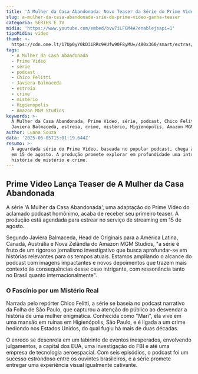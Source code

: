 ```yaml
---
title: 'A Mulher da Casa Abandonada: Novo Teaser da Série do Prime Video é Revelado'
slug: a-mulher-da-casa-abandonada-srie-do-prime-video-ganha-teaser
categoria: SÉRIES E TV
midia: 'https://www.youtube.com/embed/bvw7iLFGM4A?enablejsapi=1'
tipoMidia: video
thumb: >-
  https://cdn.ome.lt/17Up0yY0kD3iRRc9HUfw90F8yMU=/480x360/smart/extras/conteudos/omelete_THUMB_-_2025-06-05T110947.312.png
tags:
  - A Mulher da Casa Abandonada
  - Prime Video
  - série
  - podcast
  - Chico Felitti
  - Javiera Balmaceda
  - estreia
  - crime
  - mistério
  - Higienópolis
  - Amazon MGM Studios
keywords: >-
  A Mulher da Casa Abandonada, Prime Video, série, podcast, Chico Felitti,
  Javiera Balmaceda, estreia, crime, mistério, Higienópolis, Amazon MGM Studios
author: Luana Souza
data: '2025-06-05T15:01:19.644Z'
resumo: >-
  A aguardada série do Prime Video, baseada no popular podcast, chega às telas
  em 15 de agosto. A produção promete explorar em profundidade uma intrigante
  história de mistério e crime.
---
```


## Prime Video Lança Teaser de A Mulher da Casa Abandonada

A série 'A Mulher da Casa Abandonada', uma adaptação do Prime Video do aclamado podcast homônimo, acaba de receber seu primeiro teaser. A produção está agendada para estrear no serviço de streaming em 15 de agosto.

Segundo Javiera Balmaceda, Head de Originais para a América Latina, Canadá, Austrália e Nova Zelândia do Amazon MGM Studios, "a série é fruto de um rigoroso jornalismo investigativo que busca aprofundar-se em histórias relevantes para os tempos atuais. Estamos ampliando o alcance do podcast com imagens impactantes e novos depoimentos que trazem mais contexto às consequências desse caso intrigante, com ressonância tanto no Brasil quanto internacionalmente".

### O Fascínio por um Mistério Real

Narrada pelo repórter Chico Felitti, a série se baseia no podcast narrativo da Folha de São Paulo, que capturou a atenção do público ao desvendar a história de uma mulher enigmática. Conhecida como "Mari", ela vive em uma mansão em ruínas em Higienópolis, São Paulo, e é ligada a um crime hediondo nos Estados Unidos, do qual fugiu há mais de duas décadas.

O enredo se desenrola em um labirinto de eventos inesperados, envolvendo julgamentos, a capital dos EUA, uma investigação do FBI e até uma empresa de tecnologia aeroespacial. Com seis episódios, o podcast foi um sucesso estrondoso entre os ouvintes brasileiros, e a série promete entregar uma experiência visual igualmente cativante.
